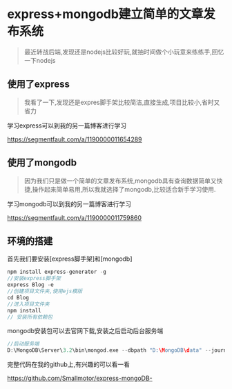 # express+mongodb建立简单的文章发布系统
> 最近转战后端,发现还是nodejs比较好玩,就抽时间做个小玩意来练练手,回忆一下nodejs
## 使用了express
> 我看了一下,发现还是expres脚手架比较简洁,直接生成,项目比较小,省时又省力

学习express可以到我的另一篇博客进行学习

https://segmentfault.com/a/1190000011654289
## 使用了mongodb
> 因为我们只是做一个简单的文章发布系统,mongodb具有查询数据简单又快捷,操作起来简单易用,所以我就选择了mongodb,比较适合新手学习使用.

学习mongodb可以到我的另一篇博客进行学习

https://segmentfault.com/a/1190000011759860
## 环境的搭建
首先我们要安装[express脚手架]和[mongodb]
```c
npm install express-generator -g
//安装express脚手架
express Blog -e
//创建项目文件夹,使用ejs模版
cd Blog
//进入项目文件夹
npm install
// 安装所有依赖包
```
mongodb安装包可以去官网下载,安装之后启动后台服务端
```c
//启动服务端
D:\MongoDB\Server\3.2\bin\mongod.exe --dbpath "D:\MongoDB\data" --journal --storageEngine=mmapv1
```
完整代码在我的github上,有兴趣的可以看一看


https://github.com/Smallmotor/express-mongoDB-  
